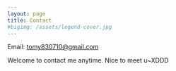 ```yaml
---
layout: page
title: Contact
#bigimg: /assets/legend-cover.jpg
---
```

Email: tomy830710@gmail.com

Welcome to contact me anytime. Nice to meet u~XDDD
